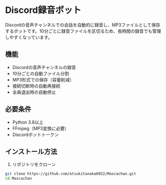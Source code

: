 # Discord録音ボット

Discordの音声チャンネルでの会話を自動的に録音し、MP3ファイルとして保存するボットです。10分ごとに録音ファイルを区切るため、長時間の録音でも管理しやすくなっています。

## 機能

- Discordの音声チャンネルの録音
- 10分ごとの自動ファイル分割
- MP3形式での保存（容量削減）
- 接続切断時の自動再接続
- 全員退出時の自動停止

## 必要条件

- Python 3.8以上
- FFmpeg（MP3変換に必要）
- Discordボットトークン

## インストール方法

1. リポジトリをクローン
```bash
git clone https://github.com/atsukitanaka0922/Mascachan.git
cd Mascachan